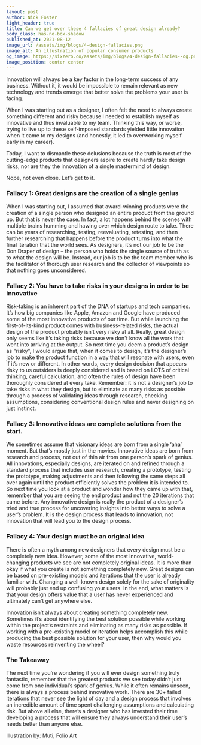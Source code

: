 ```yaml
---
layout: post
author: Nick Foster
light_header: true
title: Can we get over these 4 fallacies of great design already? 
body_class: has-no-box-shadow
published_at: 2021-08-12
image_url: /assets/img/blogs/4-design-fallacies.png
image_alt: An illustration of popular consumer products
og_image: https://sixzero.co/assets/img/blogs/4-design-fallacies--og.png
image_position: center center
---
```


Innovation will always be a key factor in the long-term success of any business. Without it, it would be impossible to remain relevant as new technology and trends emerge that better solve the problems your user is facing.

When I was starting out as a designer, I often felt the need to always create something different and risky because I needed to establish myself as innovative and thus invaluable to my team. Thinking this way, or worse, trying to live up to these self-imposed standards yielded little innovation when it came to my designs (and honestly, it led to overworking myself early in my career). 

Today, I want to dismantle these delusions because the truth is most of the cutting-edge products that designers aspire to create hardly take design risks, nor are they the innovation of a single mastermind of design. 

Nope, not even close.  Let’s get to it. 


### Fallacy 1: Great designs are the creation of a single genius

When I was starting out, I assumed that award-winning products were the creation of a single person who designed an entire product from the ground up. But that is never the case. In fact, a lot happens behind the scenes with multiple brains humming and hawing over which design route to take.  There can be years of researching, testing, reevaluating, retesting, and then further researching that happens before the product turns into what the final iteration that the world sees. As designers, it’s not our job to be the Don Draper of design – the person who holds the single source of truth as to what the design will be. Instead, our job is to be the team member who is the facilitator of thorough user research and the collector of viewpoints so that nothing goes unconsidered.

### Fallacy 2: You have to take risks in your designs in order to be innovative

Risk-taking is an inherent part of the DNA of startups and tech companies. It’s how big companies like Apple, Amazon and Google have produced some of the most innovative products of our time. But while launching the first-of-its-kind product comes with business-related risks, the actual design of the product probably isn’t very risky at all. Really, great design only seems like it’s taking risks because we don't know all the work that went into arriving at the output.  So next time you deem a product’s design as "risky", I would argue that, when it comes to design, it’s the designer’s job to make the product function in a way that will resonate with users, even if it’s new or different. In other words, every design decision that appears risky to us outsiders is deeply considered and is based on LOTS of critical thinking, careful calculation, and often the rules of design have been thoroughly considered at every take. Remember: it is not a designer‘s job to take risks in what they design, but to eliminate as many risks as possible through a process of validating ideas through research, checking assumptions, considering conventional design rules and never designing on just instinct.  

### Fallacy 3: Innovative ideas are complete solutions from the start. 

We sometimes assume that visionary ideas are born from a single ‘aha’ moment. But that’s mostly just in the movies. Innovative ideas are born from research and process, not out of thin air from one person’s spark of genius. All innovations, especially designs, are iterated on and refined through a standard process that includes user research, creating a prototype, testing the prototype, making adjustments and then following the same steps all over again until the product efficiently solves the problem it is intended to. So next time you look at a product and wonder how they came up with that, remember that you are seeing the end product and not the 20 iterations that came before. Any innovative design is really the product of a designer’s tried and true process for uncovering insights into better ways to solve a user’s problem. It is the design process that leads to innovation, not innovation that will lead you to the design process. 


### Fallacy 4: Your design must be an original idea
There is often a myth among new designers that every design must be a completely new idea. However, some of the most innovative, world-changing products we see are not completely original ideas.  It is more than okay if what you create is not something completely new.  Great designs can be based on pre-existing models and iterations that the user is already familiar with. Changing a well-known design solely for the sake of originality will probably just end up confusing your users. In the end, what matters is that your design offers value that a user has never experienced and ultimately can’t get anywhere else. 

Innovation isn’t always about creating something completely new. Sometimes it’s about identifying the best solution possible while working within the project’s restraints and eliminating as many risks as possible. If working with a pre-existing model or iteration helps accomplish this while producing the best possible solution for your user, then why would you waste resources reinventing the wheel?


### The Takeaway
The next time you’re wondering if you will ever design something truly fantastic, remember that the greatest products we see today didn’t just come from one individual’s spark of genius. While it often remains unseen, there is always a process behind innovative work. There are 30+ failed iterations that never see the light of day and a design process that involves an incredible amount of time spent challenging assumptions and calculating risk. But above all else, there’s a designer who has invested their time developing a process that will ensure they always understand their user’s needs better than anyone else. 

Illustration by: Muti, Folio Art


